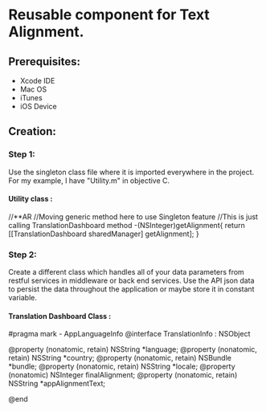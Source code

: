 # Reusable component for Text Alignment.

## Prerequisites: 

* Xcode IDE
* Mac OS 
* iTunes
* iOS Device


## Creation: 

### Step 1:
Use the singleton class file where it is imported everywhere in the project. For my example, I have "Utility.m" in objective C.

#### Utility class : 

//**AR
//Moving generic method here to use Singleton feature
//This is just calling TranslationDashboard method
-(NSInteger)getAlignment{
    return [[TranslationDashboard sharedManager] getAlignment];
}

### Step 2:
Create a different class which handles all of your data parameters from restful services in middleware or back end services.
Use the API json data to persist the data throughout the application or maybe store it in constant variable.

#### Translation Dashboard Class : 

#pragma mark - AppLanguageInfo
@interface TranslationInfo : NSObject

@property (nonatomic, retain) NSString *language;
@property (nonatomic, retain) NSString *country;
@property (nonatomic, retain) NSBundle *bundle;
@property (nonatomic, retain) NSString *locale;
@property (nonatomic) NSInteger finalAlignment;
@property (nonatomic, retain) NSString *appAlignmentText;


@end
